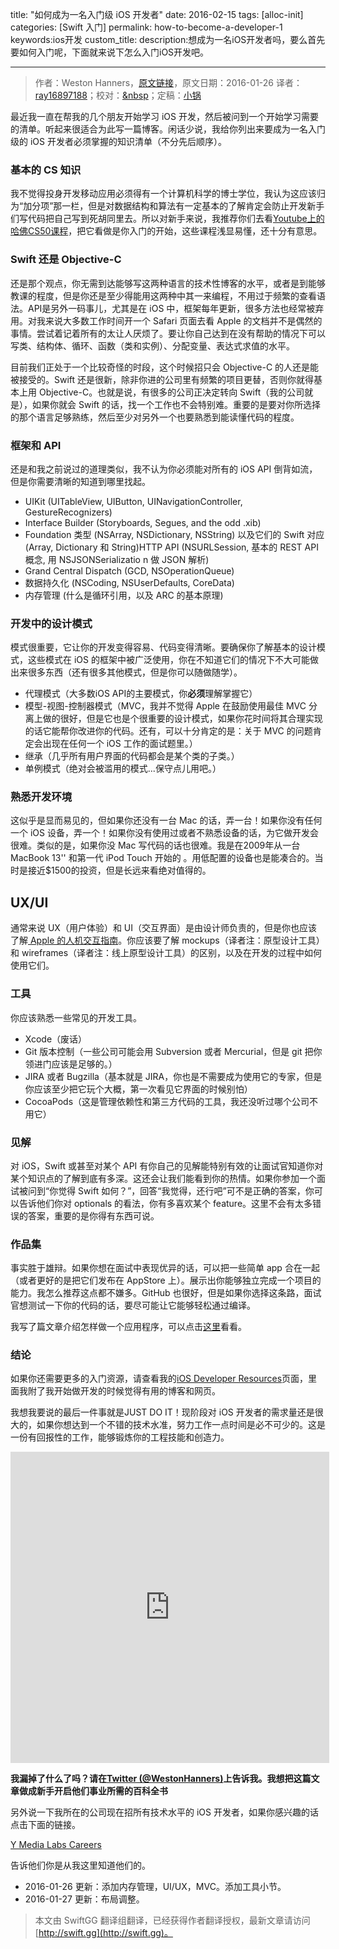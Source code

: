 title: "如何成为一名入门级 iOS 开发者"
date: 2016-02-15
tags: [alloc-init]
categories: [Swift 入门]
permalink: how-to-become-a-developer-1
keywords:ios开发
custom_title:
description:想成为一名iOS开发者吗，要么首先要如何入门呢，下面就来说下怎么入门iOS开发吧。

---
> 作者：Weston Hanners，[原文链接](http://www.alloc-init.com/2016/01/how-to-become-a-developer-1/)，原文日期：2016-01-26
> 译者：[ray16897188](http://www.jianshu.com/users/97c49dfd1f9f/latest_articles)；校对：[&nbsp](https://github.com/initiOSJava)；定稿：[小锅](http://www.jianshu.com/users/3b40e55ec6d5/latest_articles)
  







最近我一直在帮我的几个朋友开始学习 iOS 开发，然后被问到一个开始学习需要的清单。听起来很适合为此写一篇博客。闲话少说，我给你列出来要成为一名入门级的 iOS 开发者必须掌握的知识清单（不分先后顺序）。
<!--more-->

### 基本的 CS 知识
我不觉得投身开发移动应用必须得有一个计算机科学的博士学位，我认为这应该归为“加分项”那一栏，但是对数据结构和算法有一定基本的了解肯定会防止开发新手们写代码把自己写到死胡同里去。所以对新手来说，我推荐你们去看[Youtube上的哈佛CS50课程](https://www.youtube.com/playlist?list=PLhQjrBD2T383Xfn0zECHrOTpfOSlptPAB)，把它看做是你入门的开始，这些课程浅显易懂，还十分有意思。

### Swift 还是 Objective-C
还是那个观点，你无需到达能够写这两种语言的技术性博客的水平，或者是到能够教课的程度，但是你还是至少得能用这两种中其一来编程，不用过于频繁的查看语法。API是另外一码事儿，尤其是在 iOS 中，框架每年更新，很多方法也经常被弃用。对我来说大多数工作时间开一个 Safari 页面去看 Apple 的文档并不是偶然的事情。尝试着记着所有的太让人厌烦了。要让你自己达到在没有帮助的情况下可以写类、结构体、循环、函数（类和实例）、分配变量、表达式求值的水平。

目前我们正处于一个比较奇怪的时段，这个时候招只会 Objective-C 的人还是能被接受的。Swift 还是很新，除非你进的公司里有频繁的项目更替，否则你就得基本上用 Objective-C。也就是说，有很多的公司正决定转向 Swift（我的公司就是），如果你就会 Swift 的话，找一个工作也不会特别难。重要的是要对你所选择的那个语言足够熟练，然后至少对另外一个也要熟悉到能读懂代码的程度。

### 框架和 API

还是和我之前说过的道理类似，我不认为你必须能对所有的 iOS API 倒背如流，但是你需要清晰的知道到哪里找起。

- UIKit (UITableView, UIButton, UINavigationController, GestureRecognizers)
- Interface Builder (Storyboards, Segues, and the odd .xib)
- Foundation 类型 (NSArray, NSDictionary, NSString) 以及它们的 Swift 对应 (Array, Dictionary 和 String)HTTP API (NSURLSession, 基本的 REST API 概念, 用 NSJSONSerializatio n 做 JSON 解析)
- Grand Central Dispatch (GCD, NSOperationQueue)
- 数据持久化 (NSCoding, NSUserDefaults, CoreData)
- 内存管理 (什么是循环引用，以及 ARC 的基本原理)

### 开发中的设计模式

模式很重要，它让你的开发变得容易、代码变得清晰。要确保你了解基本的设计模式，这些模式在 iOS 的框架中被广泛使用，你在不知道它们的情况下不大可能做出来很多东西（还有很多其他模式，但是你可以随做随学）。

- 代理模式（大多数iOS API的主要模式，你**必须**理解掌握它）
- 模型-视图-控制器模式（MVC，我并不觉得 Apple 在鼓励使用最佳 MVC 分离上做的很好，但是它也是个很重要的设计模式，如果你花时间将其合理实现的话它能帮你改进你的代码。还有，可以十分肯定的是：关于 MVC 的问题肯定会出现在任何一个 iOS 工作的面试题里。）
- 继承（几乎所有用户界面的代码都会是某个类的子类。）
- 单例模式（绝对会被滥用的模式...保守点儿用吧。）

### 熟悉开发环境

这似乎是显而易见的，但如果你还没有一台 Mac 的话，弄一台！如果你没有任何一个 iOS 设备，弄一个！如果你没有使用过或者不熟悉设备的话，为它做开发会很难。类似的是，如果你没 Mac 写代码的话也很难。我是在2009年从一台 MacBook 13'' 和第一代 iPod Touch 开始的 。用低配置的设备也是能凑合的。当时是接近$1500的投资，但是长远来看绝对值得的。

## UX/UI
通常来说 UX（用户体验）和 UI（交互界面）是由设计师负责的，但是你也应该了解[ Apple 的人机交互指南](https://developer.apple.com/library/ios/documentation/UserExperience/Conceptual/MobileHIG/)。你应该要了解 mockups（译者注：原型设计工具）和 wireframes（译者注：线上原型设计工具）的区别，以及在开发的过程中如何使用它们。

### 工具

你应该熟悉一些常见的开发工具。

- Xcode（废话）
- Git 版本控制（一些公司可能会用 Subversion 或者 Mercurial，但是 git 把你领进门应该是足够的。）
- JIRA 或者 Bugzilla（基本就是 JIRA，你也是不需要成为使用它的专家，但是你应该至少把它玩个大概，第一次看见它界面的时候别怕）
- CocoaPods（这是管理依赖性和第三方代码的工具，我还没听过哪个公司不用它）

### 见解
对 iOS，Swift 或甚至对某个 API 有你自己的见解能特别有效的让面试官知道你对某个知识点的了解到底有多深。这还会让我们能看到你的热情。如果你参加一个面试被问到“你觉得 Swift 如何？”，回答“我觉得，还行吧”可不是正确的答案，你可以告诉他们你对 optionals 的看法，你有多喜欢某个 feature。这里不会有太多错误的答案，重要的是你得有东西可说。

### 作品集
事实胜于雄辩。如果你想在面试中表现优异的话，可以把一些简单 app 合在一起（或者更好的是把它们发布在 AppStore 上）。展示出你能够独立完成一个项目的能力。我怎么推荐这点都不嫌多。GitHub 也很好，但是如果你选择这条路，面试官想测试一下你的代码的话，要尽可能让它能够轻松通过编译。

我写了篇文章介绍怎样做一个应用程序，可以点击[这里](http://www.alloc-init.com/2016/01/how-to-start-an-ios-app-portfolio/)看看。

### 结论

如果你还需要更多的入门资源，请查看我的[iOS Developer Resources](http://www.alloc-init.com/programming-resources/)页面，里面我附了我开始做开发的时候觉得有用的博客和网页。

我想我要说的最后一件事就是JUST DO IT！现阶段对 iOS 开发者的需求量还是很大的，如果你想达到一个不错的技术水准，努力工作一点时间是必不可少的。这是一份有回报性的工作，能够锻炼你的工程技能和创造力。

<iframe height=498 width=510 src="http://player.youku.com/embed/XMTM0NjQ3MjkwOA==" frameborder=0 allowfullscreen></iframe>

**我漏掉了什么了吗？请在[Twitter (@WestonHanners)](https://twitter.com/westonhanners)上告诉我。我想把这篇文章做成新手开启他们事业所需的百科全书**

另外说一下我所在的公司现在招所有技术水平的 iOS 开发者，如果你感兴趣的话点击下面的链接。

[Y Media Labs Careers](http://www.ymedialabs.com/careers/)

告诉他们你是从我这里知道他们的。

* 2016-01-26 更新：添加内存管理，UI/UX，MVC。添加工具小节。
* 2016-01-27 更新：布局调整。
> 本文由 SwiftGG 翻译组翻译，已经获得作者翻译授权，最新文章请访问 [http://swift.gg](http://swift.gg)。